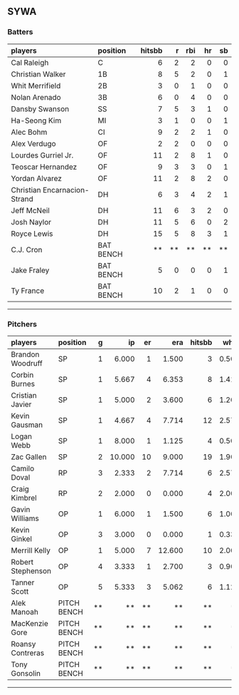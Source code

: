 ## SYWA

### Batters

 
|players                      |position  | hitsbb|  r| rbi| hr| sb| 
|:----------------------------|:---------|------:|--:|---:|--:|--:| 
|Cal Raleigh                  |C         |      6|  2|   2|  0|  0| 
|Christian Walker             |1B        |      8|  5|   2|  0|  1| 
|Whit Merrifield              |2B        |      3|  0|   1|  0|  0| 
|Nolan Arenado                |3B        |      6|  0|   4|  0|  0| 
|Dansby Swanson               |SS        |      7|  5|   3|  1|  0| 
|Ha-Seong Kim                 |MI        |      3|  1|   0|  0|  1| 
|Alec Bohm                    |CI        |      9|  2|   2|  1|  0| 
|Alex Verdugo                 |OF        |      2|  2|   0|  0|  0| 
|Lourdes Gurriel Jr.          |OF        |     11|  2|   8|  1|  0| 
|Teoscar Hernandez            |OF        |      9|  3|   3|  0|  1| 
|Yordan Alvarez               |OF        |     11|  2|   8|  2|  0| 
|Christian Encarnacion-Strand |DH        |      6|  3|   4|  2|  1| 
|Jeff McNeil                  |DH        |     11|  6|   3|  2|  0| 
|Josh Naylor                  |DH        |     11|  5|   6|  0|  2| 
|Royce Lewis                  |DH        |     15|  5|   8|  3|  1| 
|C.J. Cron                    |BAT BENCH |     **| **|  **| **| **| 
|Jake Fraley                  |BAT BENCH |      5|  0|   0|  0|  1| 
|Ty France                    |BAT BENCH |     10|  2|   1|  0|  0| 


* * *

### Pitchers

 
|players           |position    |  g|     ip| er|    era| hitsbb|  whip| so|  w| sv| 
|:-----------------|:-----------|--:|------:|--:|------:|------:|-----:|--:|--:|--:| 
|Brandon Woodruff  |SP          |  1|  6.000|  1|  1.500|      3| 0.500|  6|  0|  0| 
|Corbin Burnes     |SP          |  1|  5.667|  4|  6.353|      8| 1.412|  9|  0|  0| 
|Cristian Javier   |SP          |  1|  5.000|  2|  3.600|      6| 1.200|  6|  0|  0| 
|Kevin Gausman     |SP          |  1|  4.667|  4|  7.714|     12| 2.571|  5|  0|  0| 
|Logan Webb        |SP          |  1|  8.000|  1|  1.125|      4| 0.500|  6|  0|  0| 
|Zac Gallen        |SP          |  2| 10.000| 10|  9.000|     19| 1.900| 10|  1|  0| 
|Camilo Doval      |RP          |  3|  2.333|  2|  7.714|      6| 2.571|  2|  1|  0| 
|Craig Kimbrel     |RP          |  2|  2.000|  0|  0.000|      4| 2.000|  2|  0|  0| 
|Gavin Williams    |OP          |  1|  6.000|  1|  1.500|      6| 1.000|  7|  1|  0| 
|Kevin Ginkel      |OP          |  3|  3.000|  0|  0.000|      1| 0.333|  4|  0|  0| 
|Merrill Kelly     |OP          |  1|  5.000|  7| 12.600|     10| 2.000|  7|  0|  0| 
|Robert Stephenson |OP          |  4|  3.333|  1|  2.700|      3| 0.900|  4|  1|  1| 
|Tanner Scott      |OP          |  5|  5.333|  3|  5.062|      6| 1.125|  4|  2|  2| 
|Alek Manoah       |PITCH BENCH | **|     **| **|     **|     **|    **| **| **| **| 
|MacKenzie Gore    |PITCH BENCH | **|     **| **|     **|     **|    **| **| **| **| 
|Roansy Contreras  |PITCH BENCH | **|     **| **|     **|     **|    **| **| **| **| 
|Tony Gonsolin     |PITCH BENCH | **|     **| **|     **|     **|    **| **| **| **| 


* * *


